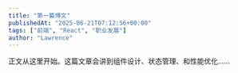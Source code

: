 ```yaml
---
title: "第一篇博文"
publishedAt: "2025-06-21T07:12:56+00:00"
tags: ["前端", "React", "职业发展"]
author: "Lawrence"
---
```


正文从这里开始。这篇文章会讲到组件设计、状态管理、和性能优化……

